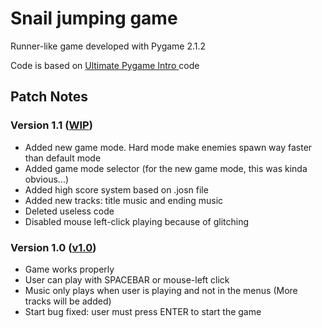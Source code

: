 # Snail jumping game

Runner-like game developed with Pygame 2.1.2

Code is based on <a href="https://github.com/clear-code-projects/UltimatePygameIntro"> Ultimate Pygame Intro </a> code

## Patch Notes

### Version 1.1 (<a href="https://github.com/maria-celticfort/snail-jumping-game/tree/develop">WIP</a>)
<ul>
  <li>Added new game mode. Hard mode make enemies spawn way faster than default mode</li>
  <li>Added game mode selector (for the new game mode, this was kinda obvious...)</li>
  <li>Added high score system based on .josn file</li>
  <li>Added new tracks: title music and ending music</li>
  <li>Deleted useless code</li>
  <li>Disabled mouse left-click playing because of glitching</li>
</ul>

### Version 1.0 (<a href="https://github.com/maria-celticfort/snail-jumping-game/tree/v1.0">v1.0</a>)
<ul>
  <li>Game works properly</li>
  <li>User can play with SPACEBAR or mouse-left click</li>
  <li>Music only plays when user is playing and not in the menus (More tracks will be added)</li>
  <li>Start bug fixed: user must press ENTER to start the game</li>
</ul>

